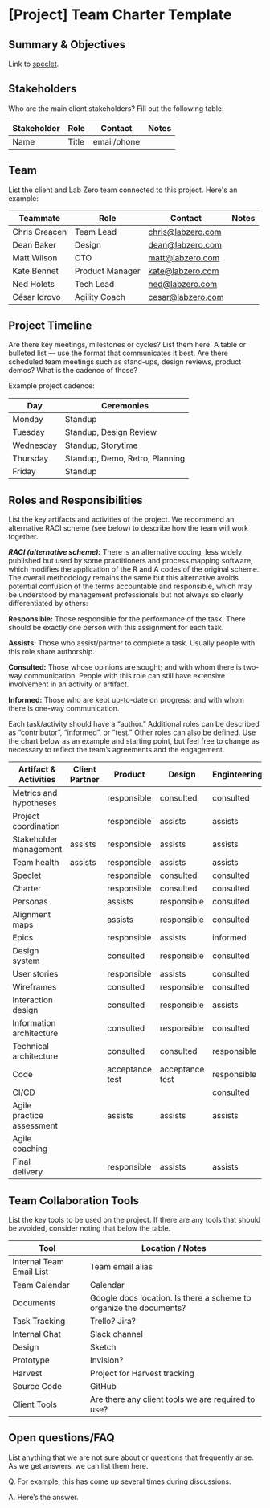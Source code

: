 # [Project] Team Charter Template

## Summary & Objectives
Link to [speclet](https://github.com/labzero/guides/blob/master/process/speclet_template.md).

## Stakeholders
Who are the main client stakeholders? Fill out the following table: 

Stakeholder | Role | Contact | Notes
------------ | ------------- | ------------- | -------------
Name | Title | email/phone |  | 

## Team
List the client and Lab Zero team connected to this project. Here's an example: 

Teammate | Role | Contact | Notes
------------ | ------------- | ------------- | ------------- 
Chris Greacen | Team Lead | chris@labzero.com | 
Dean Baker | Design | dean@labzero.com | 
Matt Wilson | CTO | matt@labzero.com | 
Kate Bennet | Product Manager | kate@labzero.com | 
Ned Holets | Tech Lead | ned@labzero.com | 
César Idrovo | Agility Coach | cesar@labzero.com | 

## Project Timeline
Are there key meetings, milestones or cycles?  List them here.  A table or bulleted list — use the format that communicates it best. Are there scheduled team meetings such as stand-ups, design reviews, product demos? What is the cadence of those?

Example project cadence:

Day | Ceremonies 
------------ | ------------- 
Monday | Standup
Tuesday | Standup, Design Review 
Wednesday | Standup, Storytime
Thursday | Standup, Demo, Retro, Planning
Friday | Standup 

## Roles and Responsibilities

List the key artifacts and activities of the project. We recommend  an alternative RACI scheme (see below) to describe how the team will work together.  

__*RACI (alternative scheme):*__
There is an alternative coding, less widely published but used by some practitioners and process mapping software, which modifies the application of the R and A codes of the original scheme. The overall methodology remains the same but this alternative avoids potential confusion of the terms accountable and responsible, which may be understood by management professionals but not always so clearly differentiated by others:

**Responsible:**
Those responsible for the performance of the task. There should be exactly one person with this assignment for each task.

**Assists:**
Those who assist/partner to complete a task.  Usually people with this role share authorship.

**Consulted:**
Those whose opinions are sought; and with whom there is two-way communication.  People with this role can still have extensive involvement in an activity or artifact.

**Informed:**
Those who are kept up-to-date on progress; and with whom there is one-way communication.

Each task/activity should have a “author.” Additional roles can be described as “contributor”,  “informed”, or “test."  Other roles can also be defined. Use the chart below as an example and starting point, but feel free to change as necessary to reflect the team’s agreements and the engagement.

Artifact & Activities | Client Partner | Product | Design | Enginteering | DevOps | Business Agility
------------ | ------------- | ------------- | ------------- | ------------- | ------------- | -------------
Metrics and hypotheses |  | responsible | consulted | consulted |  | 
Project coordination |  | responsible | assists | assists |  | 
Stakeholder management | assists | responsible | assists | assists |  | 
Team health | assists | responsible | assists | assists | assists | assists
[Speclet](https://github.com/labzero/guides/blob/master/process/speclet_template.md) |  | responsible | consulted | consulted |  | 
Charter |  | responsible | consulted | consulted |  | 
Personas |  | assists | responsible | consulted |  | 
Alignment maps |  | assists | responsible | consulted |  | 
Epics |  | responsible | assists | informed |  | 
Design system |  | consulted | responsible | consulted |  | 
User stories |  | responsible | assists | consulted |  | 
Wireframes |  | consulted | responsible | consulted |  | 
Interaction design |  | consulted | responsible | assists |  | 
Information architecture |  | consulted | responsible | consulted |  |
Technical architecture |  | consulted | consulted | responsible |  | 
Code |  | acceptance test | acceptance test | responsible |  |  
CI/CD |  |  |  | consulted | responsible | 
Agile practice assessment |  | assists | assists | assists | assists | responsible
Agile coaching |  |  |  |  |  | responsible
Final delivery |  | responsible | assists | assists |  | 

## Team Collaboration Tools

List the key tools to be used on the project. If there are any tools that should be avoided, consider noting that below the table.

Tool | Location / Notes 
------------ | ------------- 
Internal Team Email List | Team email alias
Team Calendar | Calendar
Documents | Google docs location. Is there a scheme to organize the documents?
Task Tracking | Trello? Jira?
Internal Chat | Slack channel
Design | Sketch
Prototype | Invision?
Harvest | Project for Harvest tracking
Source Code | GitHub
Client Tools | Are there any client tools we are required to use?

## Open questions/FAQ

List anything that we are not sure about or questions that frequently arise.  As we get answers, we can list them here.

Q. For example, this has come up several times during discussions.

A. Here’s the answer.

